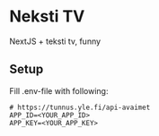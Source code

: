 # Neksti TV

NextJS + teksti tv, funny

## Setup

Fill .env-file with following:

```
# https://tunnus.yle.fi/api-avaimet
APP_ID=<YOUR_APP_ID>
APP_KEY=<YOUR_APP_KEY>
```
